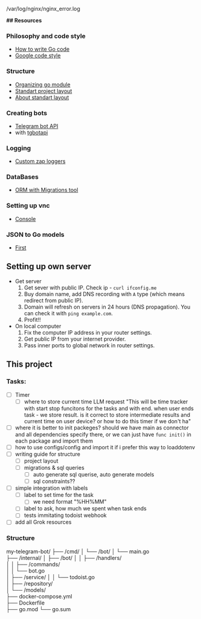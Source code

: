 


/var/log/nginx/nginx_error.log




**## Resources**

### Philosophy and code style
- [How to write Go code](https://go.dev/doc/code#Organization)
- [Google code style](https://google.github.io/styleguide/go/decisions#variable-names)

### Structure
- [Organizing go module](https://go.dev/doc/modules/layout)
- [Standart project layout](https://github.com/golang-standards/project-layout)
- [About standart layout](https://medium.com/evendyne/getting-started-with-go-project-structure-ab8814ded9c3)

### Creating bots
- [Telegram bot API](https://core.telegram.org/bots/api#callbackquery)
- with [tgbotapi](https://medium.com/@nbenliogludev/how-to-build-a-to-do-list-telegram-bot-with-the-golang-postgresql-database-b77b1ec014ba)

### Logging
- [Custom zap loggers](https://betterstack.com/community/guides/logging/go/zap/)

### DataBases
- [ORM with Migrations tool](https://gorm.io/docs/)

### Setting up vnc
- [Console](https://coddswallop.wordpress.com/2012/05/09/ubuntu-12-04-precise-pangolin-complete-vnc-server-setup/)

### JSON to Go models
- [First](https://mholt.github.io/json-to-go/)

## Setting up own server
- Get server
  1. Get sever with public IP. Check ip - `curl ifconfig.me`
  2. Buy domain name, add DNS recording with `A` type (which means redirect from public IP). 
  3. Domain will refresh on servers in 24 hours (DNS propagation). You can check it with `ping example.com`.
  4. Profit!!
- On local computer
  1. Fix the computer IP address in your router settings.
  2. Get public IP from your internet provider.
  3. Pass inner ports to global network in router settings.


## This project

### Tasks:
- [ ] Timer 
  - [ ] where to store current time
    LLM request "This will be time tracker with start stop funcitons for the tasks and with end. when user ends task - we store result. is it correct to store intermediate results and current time on user device? or how to do this timer if we don't ha"
- [ ] where it is better to init packeges? should we have main as connector and all dependencies specify there, or we can just have `func init()` in each package and import them
- [ ] how to use configs/config and import it if i prefer this way to loaddotenv
- [ ] writing guide for structure
  - [ ] project layout
  - [ ] migrations & sql queries
    - [ ] auto generate sql querise, auto generate models
    - [ ] sql constraints??
- [ ] simple integration with labels
  - [ ] label to set time for the task
    - [ ] we need format "%HH%MM"
  - [ ] label to ask, how much we spent when task ends
  - [ ] tests immitating todoist webhook 
- [ ] add all Grok resources

### Structure 
my-telegram-bot/
├── /cmd/
│   └── /bot/
│       └── main.go        
├── /internal/
│   ├── /bot/
│   │   ├── /handlers/        
│   │   ├── /commands/        
│   │   └── bot.go            
│   ├── /service/
│   │   └── todoist.go        
│   ├── /repository/          
│   └── /models/              
├── docker-compose.yml        
├── Dockerfile              
├── go.mod
└── go.sum